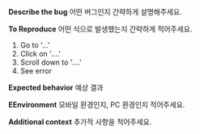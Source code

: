 **Describe the bug**
어떤 버그인지 간략하게 설명해주세요.

**To Reproduce**
어떤 식으로 발생했는지 간략하게 적어주세요.

1. Go to '...'
2. Click on '....'
3. Scroll down to '....'
4. See error

**Expected behavior**
예상 결과

**EEnvironment**
모바일 환경인지, PC 환경인지 적어주세요.

**Additional context**
추가적 사항을 적어주세요.
